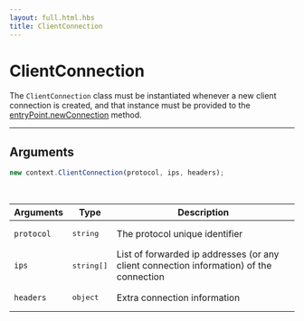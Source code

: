 ```yaml
---
layout: full.html.hbs
title: ClientConnection
---
```


# ClientConnection

<SinceBadge version="1.0.0" />

The `ClientConnection` class must be instantiated whenever a new client connection is created, and that instance must be provided to the [entryPoint.newConnection](/protocols/1/entrypoint/newconnection) method.

---

## Arguments

```js
new context.ClientConnection(protocol, ips, headers);
```

<br/>

| Arguments  | Type                | Description                                                                             |
| ---------- | ------------------- | --------------------------------------------------------------------------------------- |
| `protocol` | <pre>string</pre>   | The protocol unique identifier                                                          |
| `ips`      | <pre>string[]</pre> | List of forwarded ip addresses (or any client connection information) of the connection |
| `headers`  | <pre>object</pre>   | Extra connection information                                                            |
